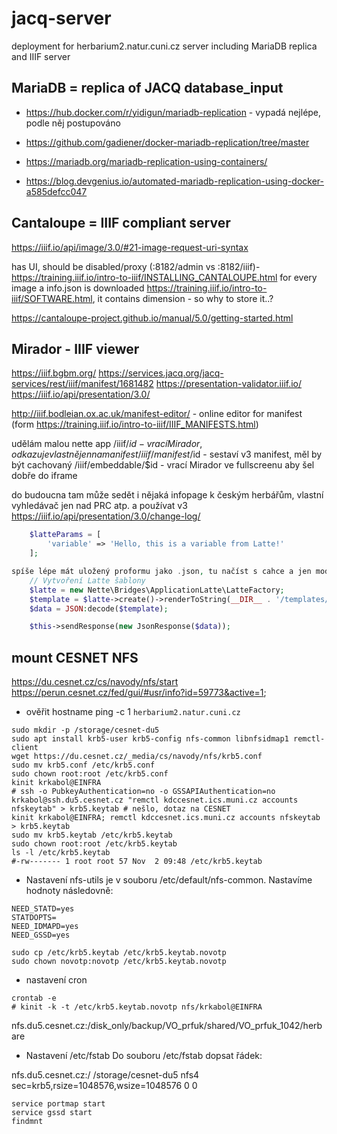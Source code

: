 # jacq-server
deployment for herbarium2.natur.cuni.cz server including MariaDB replica and IIIF server

## MariaDB = replica of JACQ database_input
* https://hub.docker.com/r/yidigun/mariadb-replication - vypadá nejlépe, podle něj postupováno

* https://github.com/gadiener/docker-mariadb-replication/tree/master
* https://mariadb.org/mariadb-replication-using-containers/
* https://blog.devgenius.io/automated-mariadb-replication-using-docker-a585defcc047

## Cantaloupe = IIIF compliant server
https://iiif.io/api/image/3.0/#21-image-request-uri-syntax

has UI, should be disabled/proxy (:8182/admin vs :8182/iiif)- https://training.iiif.io/intro-to-iiif/INSTALLING_CANTALOUPE.html
for every image a info.json is downloaded https://training.iiif.io/intro-to-iiif/SOFTWARE.html, it contains dimension - so why to store it..?

https://cantaloupe-project.github.io/manual/5.0/getting-started.html

## Mirador - IIIF viewer
https://iiif.bgbm.org/
https://services.jacq.org/jacq-services/rest/iiif/manifest/1681482
https://presentation-validator.iiif.io/
https://iiif.io/api/presentation/3.0/

http://iiif.bodleian.ox.ac.uk/manifest-editor/ - online editor for manifest (form https://training.iiif.io/intro-to-iiif/IIIF_MANIFESTS.html)


udělám malou nette app
/iiif/$id - vrací Mirador, odkazuje vlastně jen na manifest
/iiif/manifest/$id - sestaví v3 manifest, měl by být cachovaný
/iiif/embeddable/$id - vrací Mirador ve fullscreenu aby šel dobře do iframe

do budoucna tam může sedět i nějaká infopage k českým herbářům, vlastní vyhledávač jen nad PRC atp.
a používat v3 https://iiif.io/api/presentation/3.0/change-log/
```php
    $latteParams = [
        'variable' => 'Hello, this is a variable from Latte!'
    ];

spíše lépe mát uložený proformu jako .json, tu načíst s cahce a jen modifikovat dílčí aspekt
    // Vytvoření Latte šablony
    $latte = new Nette\Bridges\ApplicationLatte\LatteFactory;
    $template = $latte->create()->renderToString(__DIR__ . '/templates/Api/default.latte', $latteParams);
    $data = JSON:decode($template);

    $this->sendResponse(new JsonResponse($data));
```

## mount CESNET NFS
https://du.cesnet.cz/cs/navody/nfs/start
https://perun.cesnet.cz/fed/gui/#usr/info?id=59773&active=1;

* ověřit hostname ping -c 1 ``herbarium2.natur.cuni.cz``
```shell
sudo mkdir -p /storage/cesnet-du5
sudo apt install krb5-user krb5-config nfs-common libnfsidmap1 remctl-client 
wget https://du.cesnet.cz/_media/cs/navody/nfs/krb5.conf
sudo mv krb5.conf /etc/krb5.conf
sudo chown root:root /etc/krb5.conf
kinit krkabol@EINFRA
# ssh -o PubkeyAuthentication=no -o GSSAPIAuthentication=no krkabol@ssh.du5.cesnet.cz "remctl kdccesnet.ics.muni.cz accounts nfskeytab" > krb5.keytab # nešlo, dotaz na CESNET
kinit krkabol@EINFRA; remctl kdccesnet.ics.muni.cz accounts nfskeytab > krb5.keytab
sudo mv krb5.keytab /etc/krb5.keytab
sudo chown root:root /etc/krb5.keytab
ls -l /etc/krb5.keytab
#-rw------- 1 root root 57 Nov  2 09:48 /etc/krb5.keytab
```
* Nastavení nfs-utils je v souboru /etc/default/nfs-common. Nastavíme hodnoty následovně:
```
NEED_STATD=yes
STATDOPTS=
NEED_IDMAPD=yes
NEED_GSSD=yes
```

```shell
sudo cp /etc/krb5.keytab /etc/krb5.keytab.novotp
sudo chown novotp:novotp /etc/krb5.keytab.novotp
```
* nastavení cron
```shell
crontab -e
# kinit -k -t /etc/krb5.keytab.novotp nfs/krkabol@EINFRA
```
  nfs.du5.cesnet.cz:/disk_only/backup/VO_prfuk/shared/VO_prfuk_1042/herbare
* Nastavení /etc/fstab
  Do souboru /etc/fstab dopsat řádek:

nfs.du5.cesnet.cz:/ /storage/cesnet-du5   nfs4   sec=krb5,rsize=1048576,wsize=1048576   0 0

```shell
service portmap start
service gssd start
findmnt

```
